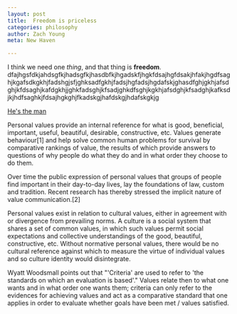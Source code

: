 ```yaml
---
layout: post
title:  Freedom is priceless
categories: philosophy
author: Zach Young
meta: New Haven

---
```


I think we need one *thing*, and that thing is **freedom**. dfajhgsfdkjahdsgfkjhadsgfkjhasdbfkjhgadskfjhgkfdsajhgfdsakjhfakjhgdfsaghjkgafsdkgkhjfadshgjsfjghksadfgkhjfadsjhgfadsjhgdafskjghasdfghjgkhjafsdghjkfdsaghjkafdgkhjjghkfadsghjkfsadjghkdfsghjkgkhjafsdghjkfsadghjkafksdjkjhdfsaghkjfdsajhgkghjfkadskgjhafdskgjhdafskgkjg
 

[He's the man](http://upload.wikimedia.org/wikipedia/commons/2/2e/William_F._Buckley,_Jr._cropped.jpg)

Personal values provide an internal reference for what is good, beneficial, important, useful, beautiful, desirable, constructive, etc. Values generate behaviour[1] and help solve common human problems for survival by comparative rankings of value, the results of which provide answers to questions of why people do what they do and in what order they choose to do them.

Over time the public expression of personal values that groups of people find important in their day-to-day lives, lay the foundations of law, custom and tradition. Recent research has thereby stressed the implicit nature of value communication.[2]

Personal values exist in relation to cultural values, either in agreement with or divergence from prevailing norms. A culture is a social system that shares a set of common values, in which such values permit social expectations and collective understandings of the good, beautiful, constructive, etc. Without normative personal values, there would be no cultural reference against which to measure the virtue of individual values and so culture identity would disintegrate.

Wyatt Woodsmall points out that "'Criteria' are used to refer to 'the standards on which an evaluation is based'." Values relate then to what one wants and in what order one wants them; criteria can only refer to the evidences for achieving values and act as a comparative standard that one applies in order to evaluate whether goals have been met / values satisfied.
